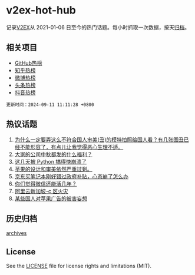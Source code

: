 # v2ex-hot-hub

 记录[V2EX](https://www.v2ex.com/)从 2021-01-06 日至今的热门话题。每小时抓取一次数据，按天[归档](archives)。
 
 ## 相关项目

- [GitHub热榜](https://github.com/lonnyzhang423/github-hot-hub)
- [知乎热榜](https://github.com/lonnyzhang423/zhihu-hot-hub)
- [微博热榜](https://github.com/lonnyzhang423/weibo-hot-hub)
- [头条热榜](https://github.com/lonnyzhang423/toutiao-hot-hub)
- [抖音热榜](https://github.com/lonnyzhang423/douyin-hot-hub)


 `更新时间：2024-09-11 11:11:28 +0800`

## 热议话题

1. [为什么一定要弄这么不符合国人审美(丑)的模特拍照给国人看？有几张图丑已经不能形容了，有点儿让我觉得恶心生理不适。](https://www.v2ex.com/t/1071644)
1. [大家的公司中秋都发的什么福利？](https://www.v2ex.com/t/1071846)
1. [这几天被 Python 搞得快崩溃了](https://www.v2ex.com/t/1071840)
1. [苹果的设计和审美依然严重过剩。](https://www.v2ex.com/t/1071593)
1. [京东买笔记本刚好错过政府补贴，心态崩了怎么办](https://www.v2ex.com/t/1071619)
1. [你们觉得微信还能活几年？](https://www.v2ex.com/t/1071863)
1. [阿里云新加坡-c 区火灾](https://www.v2ex.com/t/1071606)
1. [某些国人对苹果广告的被害妄想](https://www.v2ex.com/t/1071875)

## 历史归档

[archives](archives)

## License

See the [LICENSE](LICENSE) file for license rights and limitations (MIT).
